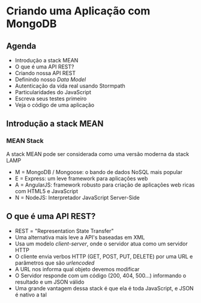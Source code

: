# Criando uma Aplicação com MongoDB

## Agenda

* Introdução a stack MEAN
* O que é uma API REST?
* Criando nossa API REST
* Definindo nosso *Data Model*
* Autenticação da vida real usando Stormpath
* Particularidades do JavaScript
* Escreva seus testes primeiro
* Veja o código de uma aplicação

## Introdução a stack MEAN

### MEAN Stack

A stack MEAN pode ser considerada como uma versão moderna da stack LAMP

* M = MongoDB / Mongoose: o bando de dados NoSQL mais popular
* E = Express: um leve framework para aplicações web
* A = AngularJS: framework robusto para criação de aplicações web ricas com HTML5 e JavaScript
* N = NodeJS: Interpretador JavaScript Server-Side

## O que é uma API REST?

* REST = "Representation State Transfer"
* Uma alternativa mais leve a API's baseadas em XML
* Usa um modelo *client-server*, onde o servidor atua como um servidor HTTP
* O cliente envia verbos HTTP (GET, POST, PUT, DELETE) por uma URL e parâmetros que são *urlencoded*
* A URL nos informa qual objeto devemos modificar
* O Servidor responde com um código (200, 404, 500...) informando o resultado e um JSON válido
* Uma grande vantagem dessa stack é que ela é toda JavaScript, e JSON é nativo a tal
